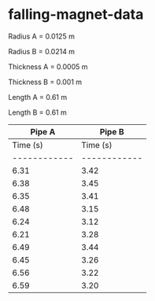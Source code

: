 # falling-magnet-data

Radius A = 0.0125 m

Radius B = 0.0214 m

Thickness A = 0.0005 m

Thickness B = 0.001 m

Length A = 0.61 m

Length B = 0.61 m

Pipe A      |   Pipe B
------------|------------
Time (s)    |   Time (s) 
------------|------------
6.31        |   3.42            
6.38        |   3.45            
6.35        |   3.41            
6.48        |   3.15            
6.24        |   3.12            
6.21        |   3.28            
6.49        |   3.44            
6.45        |   3.26            
6.56        |   3.22            
6.59        |   3.20           
